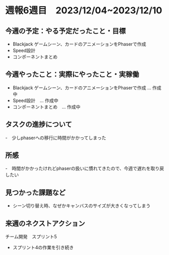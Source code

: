 # 週報6週目　2023/12/04~2023/12/10


## 今週の予定：やる予定だったこと・目標
- Blackjack ゲームシーン、カードのアニメーションをPhaserで作成
- Speed設計
- コンポーネントまとめ
## 今週やったこと：実際にやったこと・実稼働
- Blackjack ゲームシーン、カードのアニメーションをPhaserで作成 ... 作成中
- Speed設計　... 作成中
- コンポーネントまとめ　... 作成中

## タスクの進捗について
-　少しphaserへの移行に時間がかかってしまった

## 所感
-　時間がかかったけれどphaserの扱いに慣れてきたので、今週で遅れを取り戻したい

## 見つかった課題など
- シーン切り替え時、なぜかキャンバスのサイズが大きくなってしまう

## 来週のネクストアクション
チーム開発　スプリント5
<br/>
- スプリント4の作業を引き続き
